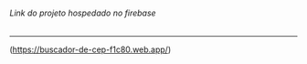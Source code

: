###### Link do projeto hospedado no firebase
--------------------------------------------------------------------------------------
(https://buscador-de-cep-f1c80.web.app/)

